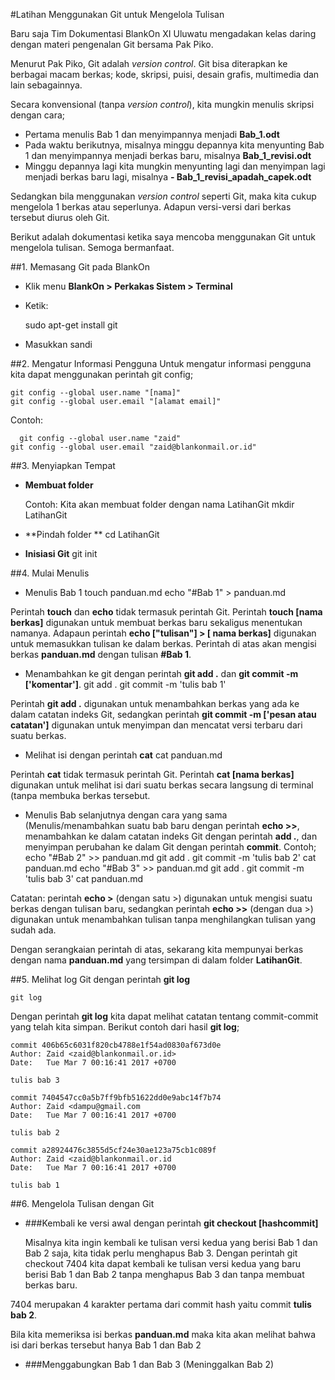 #Latihan Menggunakan Git untuk Mengelola Tulisan

Baru saja Tim Dokumentasi BlankOn XI Uluwatu mengadakan kelas daring dengan materi pengenalan Git bersama Pak Piko.

Menurut Pak Piko, Git adalah _version control_. Git bisa diterapkan ke berbagai macam berkas; kode, skripsi, puisi, desain grafis, multimedia dan lain sebagainnya.

Secara konvensional (tanpa _version control_), kita mungkin menulis skripsi dengan cara;
- Pertama menulis Bab 1 dan menyimpannya menjadi **Bab_1.odt**
- Pada waktu berikutnya, misalnya minggu depannya kita menyunting Bab 1 dan menyimpannya menjadi berkas baru, misalnya **Bab_1_revisi.odt**
- Minggu depannya lagi kita mungkin menyunting lagi dan menyimpan lagi menjadi berkas baru lagi, misalnya **- Bab_1_revisi_apadah_capek.odt**

Sedangkan bila menggunakan _version control_ seperti Git, maka kita cukup mengelola 1 berkas atau seperlunya. Adapun versi-versi dari berkas tersebut diurus oleh Git.

Berikut adalah dokumentasi ketika saya mencoba menggunakan Git untuk mengelola tulisan. Semoga bermanfaat.

##1. Memasang Git pada BlankOn
- Klik menu **BlankOn > Perkakas Sistem > Terminal**
- Ketik:

  	sudo apt-get install git
- Masukkan sandi


##2. Mengatur Informasi Pengguna
Untuk mengatur informasi pengguna kita dapat menggunakan perintah git config;

  	git config --global user.name "[nama]"
  	git config --global user.email "[alamat email]"

Contoh:
  	
      git config --global user.name "zaid"
  	git config --global user.email "zaid@blankonmail.or.id"

##3. Menyiapkan Tempat
- **Membuat folder**

  Contoh: Kita akan membuat folder dengan nama LatihanGit
    	mkdir LatihanGit
    
- **Pindah folder **
  	cd LatihanGit

- **Inisiasi Git**
  	git init

##4.	Mulai Menulis
- Menulis Bab 1
  	touch panduan.md
  	echo "#Bab 1" > panduan.md

Perintah **touch** dan **echo** tidak termasuk perintah Git. Perintah **touch [nama berkas]** digunakan untuk membuat berkas baru sekaligus menentukan namanya. Adapaun perintah **echo ["tulisan"] > [ nama berkas]** digunakan untuk memasukkan tulisan ke dalam berkas. Perintah di atas akan mengisi berkas **panduan.md** dengan tulisan **#Bab 1**.
    
- Menambahkan ke git dengan perintah **git add .** dan **git commit -m ['komentar']**.
  	git add .
  	git commit -m 'tulis bab 1'


Perintah **git add .** digunakan untuk menambahkan berkas yang ada ke dalam catatan indeks Git, sedangkan perintah **git commit -m ['pesan atau catatan']** digunakan untuk menyimpan dan mencatat versi terbaru dari suatu berkas.

- Melihat isi dengan perintah **cat**
    cat panduan.md

Perintah **cat** tidak termasuk perintah Git. Perintah **cat [nama berkas]** digunakan untuk melihat isi dari suatu berkas secara langsung di terminal (tanpa membuka berkas tersebut.

- Menulis Bab selanjutnya dengan cara yang sama (Menulis/menambahkan suatu bab baru dengan perintah **echo >>**, menambahkan ke dalam catatan indeks Git dengan perintah **add .**, dan menyimpan perubahan ke dalam Git dengan perintah **commit**. Contoh;
  	echo "#Bab 2" >> panduan.md
  	git add .
  	git commit -m 'tulis bab 2'
  	cat panduan.md
  	echo "#Bab 3" >> panduan.md
  	git add .
  	git commit -m 'tulis bab 3'
  	cat panduan.md
    
Catatan: perintah **echo >** (dengan satu >) digunakan untuk mengisi suatu berkas dengan tulisan baru, sedangkan perintah **echo >>** (dengan dua >) digunakan untuk menambahkan tulisan tanpa menghilangkan tulisan yang sudah ada.
    
Dengan serangkaian perintah di atas, sekarang kita mempunyai berkas dengan nama **panduan.md** yang tersimpan di dalam folder **LatihanGit**.

##5.	Melihat log Git dengan perintah **git log**
  	
    git log
Dengan perintah **git  log** kita dapat melihat catatan tentang commit-commit yang telah kita simpan. Berikut contoh dari hasil **git log**;
  	
    commit 406b65c6031f820cb4788e1f54ad0830af673d0e
	Author: Zaid <zaid@blankonmail.or.id>
	Date:   Tue Mar 7 00:16:41 2017 +0700

    tulis bab 3

	commit 7404547cc0a5b7ff9bfb51622dd0e9abc14f7b74
    Author: Zaid <dampu@gmail.com
    Date:   Tue Mar 7 00:16:41 2017 +0700

    tulis bab 2
    
    commit a28924476c3855d5cf24e30ae123a75cb1c089f
    Author: Zaid <zaid@blankonmail.or.id
    Date:   Tue Mar 7 00:16:41 2017 +0700

    tulis bab 1

##6.	Mengelola Tulisan dengan Git
- ###Kembali ke versi awal dengan perintah **git checkout [hashcommit]**

	Misalnya kita ingin kembali ke tulisan versi kedua yang berisi Bab 1 dan Bab 2 saja, kita tidak perlu menghapus Bab 3. Dengan perintah
      	git checkout 7404
kita dapat kembali ke tulisan versi kedua yang baru berisi Bab 1 dan Bab 2 tanpa menghapus Bab 3 dan tanpa membuat berkas baru.

7404 merupakan 4 karakter pertama dari commit hash yaitu commit **tulis bab 2**.

Bila kita memeriksa isi berkas **panduan.md** maka kita akan melihat bahwa isi dari berkas tersebut hanya Bab 1 dan Bab 2

- ###Menggabungkan Bab 1 dan Bab 3 (Meninggalkan Bab 2)